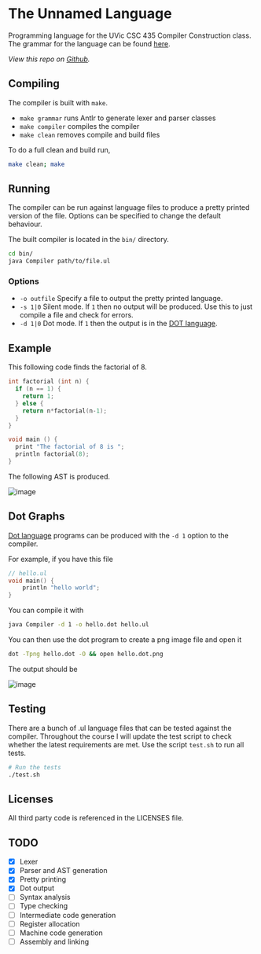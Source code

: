 # The Unnamed Language

Programming language for the UVic CSC 435 Compiler Construction class. The grammar for the language can be found [here](https://github.com/coffee-cup/unnamed-language/blob/master/grammar.pdf).

_View this repo on [Github](https://github.com/coffee-cup/unnamed-language)._

## Compiling

The compiler is built with `make`.

- `make grammar` runs Antlr to generate lexer and parser classes
- `make compiler` compiles the compiler
- `make clean` removes compile and build files

To do a full clean and build run,

```sh
make clean; make
```

## Running

The compiler can be run against language files to produce a pretty printed version of the file. Options can be specified to change the default behaviour.

The built compiler is located in the `bin/` directory.

```sh
cd bin/
java Compiler path/to/file.ul
```

### Options

- `-o outfile` Specify a file to output the pretty printed language.
- `-s 1|0` Silent mode. If `1` then no output will be produced. Use this to just compile a file and check for errors.
- `-d 1|0` Dot mode. If `1` then the output is in the [DOT language](https://www.graphviz.org/doc/info/lang.html).

## Example

This following code finds the factorial of 8.

```c
int factorial (int n) {
  if (n == 1) {
    return 1;
  } else {
    return n*factorial(n-1);
  }
}

void main () {
  print "The factorial of 8 is ";
  println factorial(8);
}
```

The following AST is produced.

![image](https://user-images.githubusercontent.com/3044853/35426106-5b002308-0215-11e8-8ae8-3edc4e5a54c5.png)

## Dot Graphs

[Dot language](https://www.graphviz.org/doc/info/lang.html) programs can be produced with the `-d 1` option to the compiler.

For example, if you have this file

```c
// hello.ul
void main() {
    println "hello world";
}
```

You can compile it with

```bash
java Compiler -d 1 -o hello.dot hello.ul
```

You can then use the dot program to create a png image file and open it

```bash
dot -Tpng hello.dot -O && open hello.dot.png
```

The output should be

![image](https://user-images.githubusercontent.com/3044853/35428729-80cd5df2-0225-11e8-839d-5340dd7983af.png)

## Testing

There are a bunch of .ul language files that can be tested against the compiler. Throughout the course I will update the test script to check whether the latest requirements are met. Use the script `test.sh` to run all tests.

```sh
# Run the tests
./test.sh
```

## Licenses

All third party code is referenced in the LICENSES file.

## TODO

- [x] Lexer
- [x] Parser and AST generation
- [x] Pretty printing
- [x] Dot output
- [ ] Syntax analysis
- [ ] Type checking
- [ ] Intermediate code generation
- [ ] Register allocation
- [ ] Machine code generation
- [ ] Assembly and linking
